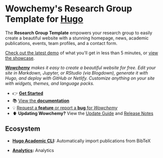 # Wowchemy's Research Group Template for [Hugo](https://github.com/gohugoio/hugo)

The **Research Group Template** empowers your research group to easily create a beautiful website with a stunning homepage, news, academic publications, events, team profiles, and a contact form.

[Check out the latest demo](https://research-group.netlify.app/) of what you'll get in less than 5 minutes, or [view the showcase](https://wowchemy.com/user-stories/).

_[**Wowchemy**](https://wowchemy.com) makes it easy to create a beautiful website for free. Edit your site in Markdown, Jupyter, or RStudio (via Blogdown), generate it with Hugo, and deploy with GitHub or Netlify. Customize anything on your site with widgets, themes, and language packs._

- 👉 [**Get Started**](https://wowchemy.com/templates/)
- 📚 [View the **documentation**](https://wowchemy.com/docs/)
- 💡 [Request a **feature** or report a **bug** for _Wowchemy_](https://github.com/wowchemy/wowchemy-hugo-modules/issues)
- ⬆️ **Updating Wowchemy?** View the [Update Guide](https://wowchemy.com/docs/update/) and [Release Notes](https://github.com/wowchemy/wowchemy-hugo-modules/releases)


## Ecosystem

* **[Hugo Academic CLI](https://github.com/wowchemy/hugo-academic-cli/):** Automatically import publications from BibTeX


* **[Analytics](https://github.com/igrigorik/ga-beacon):** Analytics
